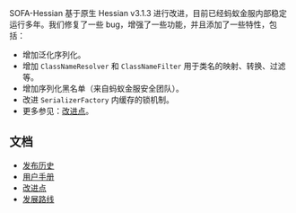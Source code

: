 SOFA-Hessian 基于原生 Hessian v3.1.3 进行改进，目前已经蚂蚁金服内部稳定运行多年。我们修复了一些 bug，增强了一些功能，并且添加了一些特性，包括：

- 增加泛化序列化。
- 增加 `ClassNameResolver` 和 `ClassNameFilter` 用于类名的映射、转换、过滤等。
- 增加序列化黑名单（来自蚂蚁金服安全团队）。
- 改进 `SerializerFactory` 内缓存的锁机制。
- 更多参见：[改进点](https://github.com/alipay/sofa-hessian/wiki/Improvements)。

## 文档
 - [发布历史](https://github.com/alipay/sofa-hessian/wiki/ReleaseNotes)
 - [用户手册](https://github.com/alipay/sofa-hessian/wiki/UserGuide)
 - [改进点](https://github.com/alipay/sofa-hessian/wiki/Improvements)
 - [发展路线](https://github.com/alipay/sofa-hessian/wiki/RoadMap)
